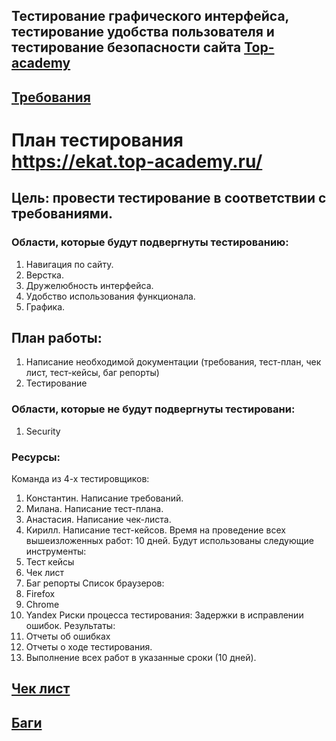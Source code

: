 ## Тестирование графического интерфейса, тестирование удобства пользователя и тестирование безопасности сайта [Top-academy](https://ekat.top-academy.ru/)

## [Требования](https://docs.google.com/document/d/1Owar8uJ0g6DUqCtMN4TXNGOXIcqws2-_5ve9oyf94bI/edit?usp=sharing) 
# План тестирования https://ekat.top-academy.ru/ 

## Цель: провести тестирование в соответствии с требованиями.  
### Области, которые будут подвергнуты тестированию:
1. Навигация по сайту.
2. Верстка.
3. Дружелюбность интерфейса.
4. Удобство использования функционала. 
5. Графика.

## План работы:
1. Написание необходимой документации (требования, тест-план, чек лист, тест-кейсы, баг репорты) 
2. Тестирование


### Области, которые не будут подвергнуты тестировани:
1. Security 

### Ресурсы:
Команда из 4-х тестировщиков:
1. Константин. Написание требований.
2. Милана. Написание тест-плана.
3. Анастасия. Написание чек-листа.
4. Кирилл. Написание тест-кейсов.
Время на проведение всех вышеизложенных работ: 10 дней. 
Будут использованы следующие инструменты:
1. Тест кейсы
2. Чек лист
3. Баг репорты
Список браузеров:
1. Firefox
2. Chrome
3. Yandex
Риски процесса тестирования: Задержки в исправлении ошибок.
Результаты:
1. Отчеты об ошибках 
2. Отчеты о ходе тестирования.
3. Выполнение всех работ в указанные сроки (10 дней). 
## [Чек лист](https://docs.google.com/spreadsheets/d/1brGXkqo17xKwz6woc67erNMpUZCNw5ucV-fbhpnWZQQ/edit?usp=sharing)
## [Баги](https://docs.google.com/spreadsheets/d/1QNaIBI4Oh6mhoTZuGKTpOaPMBQ52i_nl71IQ7rAvLPU/edit?usp=sharing) 
